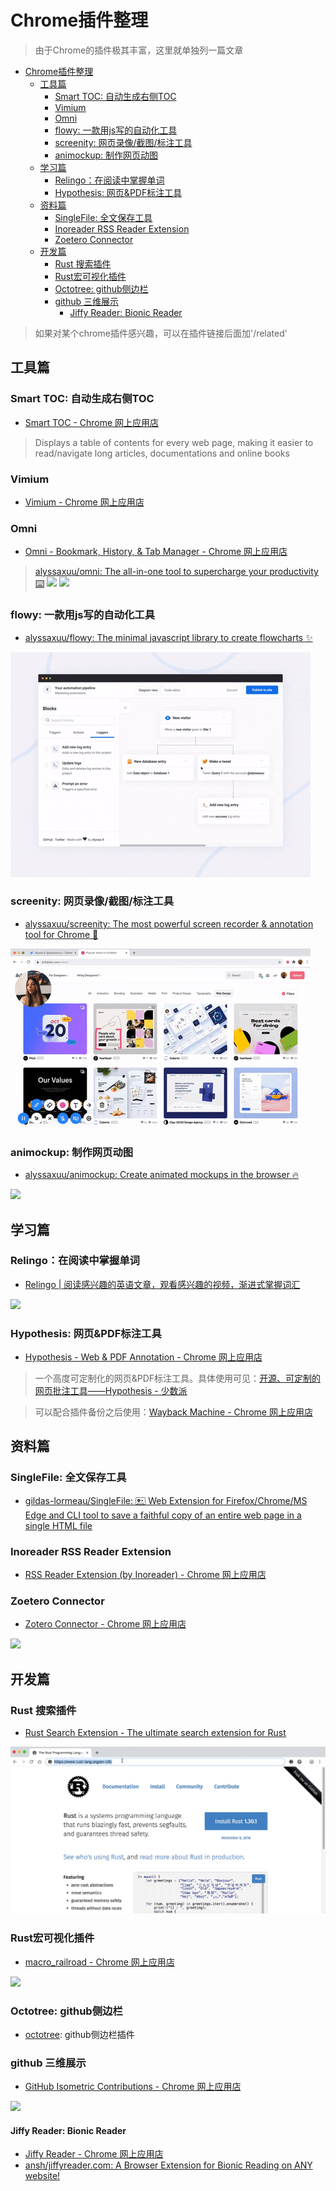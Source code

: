 # Chrome插件整理

> 由于Chrome的插件极其丰富，这里就单独列一篇文章


<!--ts-->
* [Chrome插件整理](#chrome插件整理)
   * [工具篇](#工具篇)
      * [Smart TOC: 自动生成右侧TOC](#smart-toc-自动生成右侧toc)
      * [Vimium](#vimium)
      * [Omni](#omni)
      * [flowy: 一款用js写的自动化工具](#flowy-一款用js写的自动化工具)
      * [screenity: 网页录像/截图/标注工具](#screenity-网页录像截图标注工具)
      * [animockup: 制作网页动图](#animockup-制作网页动图)
   * [学习篇](#学习篇)
      * [Relingo：在阅读中掌握单词](#relingo在阅读中掌握单词)
      * [Hypothesis: 网页&amp;PDF标注工具](#hypothesis-网页pdf标注工具)
   * [资料篇](#资料篇)
      * [SingleFile: 全文保存工具](#singlefile-全文保存工具)
      * [Inoreader RSS Reader Extension](#inoreader-rss-reader-extension)
      * [Zoetero Connector](#zoetero-connector)
   * [开发篇](#开发篇)
      * [Rust 搜索插件](#rust-搜索插件)
      * [Rust宏可视化插件](#rust宏可视化插件)
      * [Octotree: github侧边栏](#octotree-github侧边栏)
      * [github 三维展示](#github-三维展示)
         * [Jiffy Reader: Bionic Reader](#jiffy-reader-bionic-reader)

<!-- Created by https://github.com/ekalinin/github-markdown-toc -->
<!-- Added by: runner, at: Tue Aug  9 02:49:49 UTC 2022 -->

<!--te-->


> 如果对某个chrome插件感兴趣，可以在插件链接后面加'/related'

## 工具篇

### Smart TOC: 自动生成右侧TOC

- [Smart TOC - Chrome 网上应用店](https://chrome.google.com/webstore/detail/smart-toc/lifgeihcfpkmmlfjbailfpfhbahhibba)

> Displays a table of contents for every web page, making it easier to read/navigate long articles, documentations and online books

### Vimium

- [Vimium - Chrome 网上应用店](https://chrome.google.com/webstore/detail/vimium/dbepggeogbaibhgnhhndojpepiihcmeb)

### Omni

- [Omni - Bookmark, History, & Tab Manager - Chrome 网上应用店](https://chrome.google.com/webstore/detail/omni-bookmark-history-tab/mapjgeachilmcbbokkgcbgpbakaaeehi)

> [alyssaxuu/omni: The all-in-one tool to supercharge your productivity ⌨️](https://github.com/alyssaxuu/omni)
![](https://lh3.googleusercontent.com/P4tnISAD7L4I1ePDn5_CGr5mQTsVWWOKa35hZSwTW4z5fOOkWMBPR8z7xltoHkwfNqKT8E3CRYpzCThio30Pq2-E=w640-h400-e365-rj-sc0x00ffffff)
![](https://raw.githubusercontent.com/KuanHsiaoKuo/writing_materials/main/imgs/preview.gif)

### flowy: 一款用js写的自动化工具

- [alyssaxuu/flowy: The minimal javascript library to create flowcharts ✨](https://github.com/alyssaxuu/flowy)

![](https://raw.githubusercontent.com/KuanHsiaoKuo/writing_materials/main/imgs/68747470733a2f2f6d656469612e67697068792e636f6d2f6d656469612f6476314335364f7977725037436e32306e722f67697068792e676966.gif)

### screenity: 网页录像/截图/标注工具

- [alyssaxuu/screenity: The most powerful screen recorder & annotation tool for Chrome 🎥](https://github.com/alyssaxuu/screenity)

![](https://raw.githubusercontent.com/KuanHsiaoKuo/writing_materials/main/imgs/68747470733a2f2f6d656469612e67697068792e636f6d2f6d656469612f3668633730396e4645596e45747a4949794e2f67697068792e676966.gif)

### animockup: 制作网页动图

- [alyssaxuu/animockup: Create animated mockups in the browser 🔥](https://github.com/alyssaxuu/animockup)

![](https://raw.githubusercontent.com/KuanHsiaoKuo/writing_materials/main/imgs/preview-20220605171609089.gif)

## 学习篇

### Relingo：在阅读中掌握单词

- [Relingo | 阅读感兴趣的英语文章，观看感兴趣的视频，渐进式掌握词汇](https://relingo.net/zh/guide)

![](https://raw.githubusercontent.com/KuanHsiaoKuo/writing_materials/main/imgs/yastKTfHxC93tRjYDRI0wWukcK77OyUV3fwpUtUtOcUxqjhXXxW5A4rWmK82qUTR3XsGw6oWZGAxxd8eoXz6U6zR%253Dw640-h400-e365-rj-sc0x00ffffff.jpeg)

### Hypothesis: 网页&PDF标注工具

- [Hypothesis - Web & PDF Annotation - Chrome 网上应用店](https://chrome.google.com/webstore/detail/hypothesis-web-pdf-annota/bjfhmglciegochdpefhhlphglcehbmek)

> 一个高度可定制化的网页&PDF标注工具。具体使用可见：[开源、可定制的网页批注工具——Hypothesis - 少数派](https://web.archive.org/web/20220426111110/https://sspai.com/post/63033)

> 可以配合插件备份之后使用：[Wayback Machine - Chrome 网上应用店](https://chrome.google.com/webstore/detail/wayback-machine/fpnmgdkabkmnadcjpehmlllkndpkmiak)

## 资料篇

### SingleFile: 全文保存工具

- [gildas-lormeau/SingleFile: 🖭 Web Extension for Firefox/Chrome/MS Edge and CLI tool to save a faithful copy of an entire web page in a single HTML file](https://github.com/gildas-lormeau/SingleFile)

### Inoreader RSS Reader Extension

- [RSS Reader Extension (by Inoreader) - Chrome 网上应用店](https://chrome.google.com/webstore/detail/rss-reader-extension-by-i/kfimphpokifbjgmjflanmfeppcjimgah/related)

### Zoetero Connector

- [Zotero Connector - Chrome 网上应用店](https://chrome.google.com/webstore/detail/zotero-connector/ekhagklcjbdpajgpjgmbionohlpdbjgc/related)

![](https://raw.githubusercontent.com/KuanHsiaoKuo/writing_materials/main/imgs/gL0Ky3a-hyp7sGQLnbWpPcebnUj8ituzsdstiVfsSq-OxA9QNZiA9ABhNf42-1oa6He3tN2kSk1B3uo80yZ1Ge1WZQ%253Dw640-h400-e365-rj-sc0x00ffffff.jpeg)

## 开发篇

### Rust 搜索插件

- [Rust Search Extension - The ultimate search extension for Rust](https://rust.extension.sh/)

![](https://raw.githubusercontent.com/KuanHsiaoKuo/writing_materials/main/imgs/demonstration.gif)

### Rust宏可视化插件

- [macro_railroad - Chrome 网上应用店](https://chrome.google.com/webstore/detail/macrorailroad/jeinhnlccpembeoccdhdpnolnmkfcblp)

![](https://raw.githubusercontent.com/KuanHsiaoKuo/writing_materials/main/imgs/CVNeetRxO-OrVyShZ_E-G12DAt4ByHC2CzMVfJI7fA6R92ntDv3o_RCqhGjjJp2w0ZRh6Sx0m6xlqty1eJBUooVec10%253Dw640-h400-e365-rj-sc0x00ffffff.jpeg)

### Octotree: github侧边栏

- [octotree](https://www.octotree.io/): github侧边栏插件

### github 三维展示

- [GitHub Isometric Contributions - Chrome 网上应用店](https://chrome.google.com/webstore/detail/github-isometric-contribu/mjoedlfflcchnleknnceiplgaeoegien)

![](https://raw.githubusercontent.com/KuanHsiaoKuo/writing_materials/main/imgs/Ew7xMlpcHhsOKfJB25HfKYgmpkfPTGvOPL-9JERL-x0j3H98crueLTtkmLOr4mIyAcMbhaib8wCbte1VVEGx7xV4eSs%253Dw640-h400-e365-rj-sc0x00ffffff.jpeg)

#### Jiffy Reader: Bionic Reader

- [Jiffy Reader - Chrome 网上应用店](https://chrome.google.com/webstore/detail/jiffy-reader/lljedihjnnjjefafchaljkhbpfhfkdic)
- [ansh/jiffyreader.com: A Browser Extension for Bionic Reading on ANY website!](https://github.com/ansh/jiffyreader.com#FAQ)

